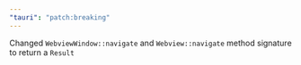 ```yaml
---
"tauri": "patch:breaking"
---
```


Changed `WebviewWindow::navigate` and `Webview::navigate` method signature to return a `Result`
